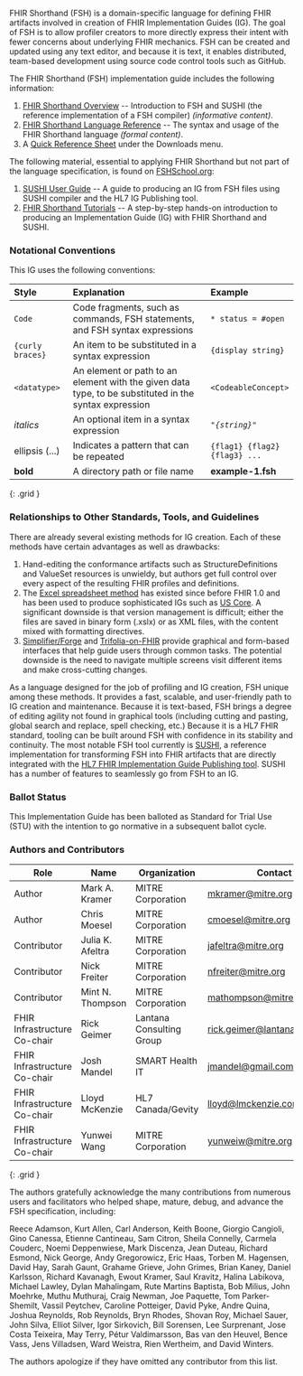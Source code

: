 FHIR Shorthand (FSH) is a domain-specific language for defining FHIR artifacts involved in creation of FHIR Implementation Guides (IG). The goal of FSH is to allow profiler creators to more directly express their intent with fewer concerns about underlying FHIR mechanics. FSH can be created and updated using any text editor, and because it is text, it enables distributed, team-based development using source code control tools such as GitHub.

The FHIR Shorthand (FSH) implementation guide includes the following information:

1. [FHIR Shorthand Overview](index.html) -- Introduction to FSH and SUSHI (the reference implementation of a FSH compiler) _(informative content)_.
1. [FHIR Shorthand Language Reference](reference.html) -- The syntax and usage of the FHIR Shorthand language _(formal content)_.
1. A [Quick Reference Sheet](FSHQuickReference.pdf) under the Downloads menu.

The following material, essential to applying FHIR Shorthand but not part of the language specification, is found on [FSHSchool.org](https://fshschool.org/):

1. [SUSHI User Guide](https://fshschool.org/docs/sushi/) -- A guide to producing an IG from FSH files using SUSHI compiler and the HL7 IG Publishing tool.
1. [FHIR Shorthand Tutorials](https://fshschool.org/docs/tutorials/) -- A step-by-step hands-on introduction to producing an Implementation Guide (IG) with FHIR Shorthand and SUSHI.


### Notational Conventions

This IG uses the following conventions:

| Style | Explanation | Example |
|:------------|:------|:---------|
| `Code` | Code fragments, such as commands, FSH statements, and FSH syntax expressions  | `* status = #open` |
| `{curly braces}` | An item to be substituted in a syntax expression | `{display string}` |
| `<datatype>` | An element or path to an element with the given data type, to be substituted in the syntax expression | `<CodeableConcept>`
| _italics_ | An optional item in a syntax expression | <code><i>"{string}"</i></code> |
| ellipsis (...) | Indicates a pattern that can be repeated | <code>{flag1} {flag2} {flag3}&nbsp;...</code>
| **bold** | A directory path or file name | **example-1.fsh** |
{: .grid }

### Relationships to Other Standards, Tools, and Guidelines

There are already several existing methods for IG creation. Each of these methods have certain advantages as well as drawbacks:

1. Hand-editing the conformance artifacts such as StructureDefinitions and ValueSet resources is unwieldy, but authors get full control over every aspect of the resulting FHIR profiles and definitions.
1. The [Excel spreadsheet method](https://confluence.hl7.org/display/FHIR/FHIR+Spreadsheet+Profile+Authoring) has existed since before FHIR 1.0 and has been used to produce sophisticated IGs such as [US Core](https://github.com/HL7/US-Core-R4). A significant downside is that version management is difficult; either the files are saved in binary form (.xslx) or as XML files, with the content mixed with formatting directives.
1. [Simplifier/Forge](https://fire.ly/products/simplifier-net/) and [Trifolia-on-FHIR](https://trifolia-fhir.lantanagroup.com) provide graphical and form-based interfaces that help guide users through common tasks. The potential downside is the need to navigate multiple screens visit different items and make cross-cutting changes.

As a language designed for the job of profiling and IG creation, FSH unique among these methods. It provides a fast, scalable, and user-friendly path to IG creation and maintenance. Because it is text-based, FSH brings a degree of editing agility not found in graphical tools (including cutting and pasting, global search and replace, spell checking, etc.) Because it is a HL7 FHIR standard, tooling can be built around FSH with confidence in its stability and continuity. The most notable FSH tool currently is [SUSHI](https://fshschool.org/docs/sushi/), a reference implementation for transforming FSH into FHIR artifacts that are directly integrated with the [HL7 FHIR Implementation Guide Publishing tool](https://confluence.hl7.org/display/FHIR/IG+Publisher+Documentation). SUSHI has a number of features to seamlessly go from FSH to an IG.

### Ballot Status

This Implementation Guide has been balloted as Standard for Trial Use (STU) with the intention to go normative in a subsequent ballot cycle.

### Authors and Contributors

| Role | Name | Organization | Contact |
|----|----|----|----|
| Author | Mark A. Kramer | MITRE Corporation | mkramer@mitre.org |
| Author | Chris Moesel | MITRE Corporation | cmoesel@mitre.org |
| Contributor | Julia K. Afeltra | MITRE Corporation | jafeltra@mitre.org |
| Contributor | Nick Freiter | MITRE Corporation | nfreiter@mitre.org |
| Contributor | Mint N. Thompson | MITRE Corporation | mathompson@mitre.org |
| FHIR Infrastructure Co-chair | Rick Geimer | Lantana Consulting Group | rick.geimer@lantanagroup.com |
| FHIR Infrastructure Co-chair | Josh Mandel | SMART Health IT | jmandel@gmail.com |
| FHIR Infrastructure Co-chair | Lloyd McKenzie | HL7 Canada/Gevity | lloyd@lmckenzie.com |
| FHIR Infrastructure Co-chair | Yunwei Wang | MITRE Corporation | yunweiw@mitre.org |
{: .grid }

The authors gratefully acknowledge the many contributions from numerous users and facilitators who helped shape, mature, debug, and advance the FSH specification, including:

Reece Adamson,
Kurt Allen,
Carl Anderson,
Keith Boone,
Giorgio Cangioli,
Gino Canessa,
Etienne Cantineau,
Sam Citron,
Sheila Connelly,
Carmela Couderc,
Noemi Deppenwiese,
Mark Discenza,
Jean Duteau,
Richard Esmond,
Nick George,
Andy Gregorowicz,
Eric Haas,
Torben M. Hagensen,
David Hay,
Sarah Gaunt,
Grahame Grieve,
John Grimes,
Brian Kaney,
Daniel Karlsson,
Richard Kavanagh,
Ewout Kramer,
Saul Kravitz,
Halina Labikova,
Michael Lawley,
Dylan Mahalingam,
Rute Martins Baptista,
Bob Milius,
John Moehrke,
Muthu Muthuraj,
Craig Newman,
Joe Paquette,
Tom Parker-Shemilt,
Vassil Peytchev,
Caroline Potteiger,
David Pyke,
Andre Quina,
Joshua Reynolds,
Rob Reynolds,
Bryn Rhodes,
Shovan Roy,
Michael Sauer,
John Silva,
Elliot Silver,
Igor Sirkovich,
Bill Sorensen,
Lee Surprenant,
Jose Costa Teixeira,
May Terry,
Pétur Valdimarsson,
Bas van den Heuvel,
Bence Vass,
Jens Villadsen,
Ward Weistra,
Rien Wertheim,
and
David Winters.

The authors apologize if they have omitted any contributor from this list.
